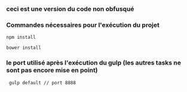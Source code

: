 ### ceci est une version du code non obfusqué
### Commandes nécessaires pour l'exécution du projet
```
npm install
```
```
bower install
```
### le port utilisé après l'exécution du gulp (les autres tasks ne sont pas encore mise en point)
```
 gulp default // port 8888
```